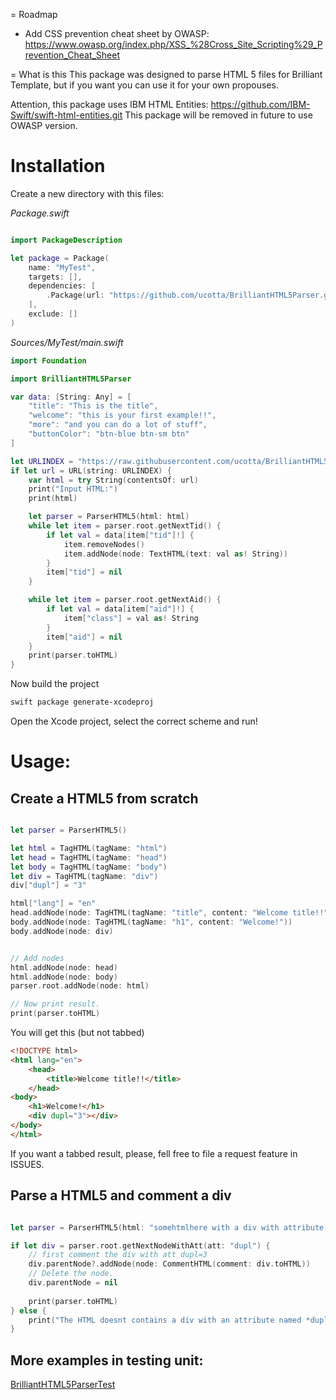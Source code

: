 = Roadmap
* Add CSS prevention cheat sheet by OWASP: https://www.owasp.org/index.php/XSS_%28Cross_Site_Scripting%29_Prevention_Cheat_Sheet


= What is this
This package was designed to parse HTML 5 files for Brilliant Template, but if you want you can use it for your own propouses.

Attention, this package uses IBM HTML Entities:
https://github.com/IBM-Swift/swift-html-entities.git
This package will be removed in future to use OWASP version.


# Installation

Create a new directory with this files:


*Package.swift*
```swift

import PackageDescription

let package = Package(
    name: "MyTest",
    targets: [],
    dependencies: [
        .Package(url: "https://github.com/ucotta/BrilliantHTML5Parser.git", majorVersion: 0)
    ],
    exclude: []
)
```

*Sources/MyTest/main.swift*

```swift
import Foundation

import BrilliantHTML5Parser

var data: [String: Any] = [
    "title": "This is the title",
    "welcome": "this is your first example!!",
    "more": "and you can do a lot of stuff",
    "buttonColor": "btn-blue btn-sm btn"
]

let URLINDEX = "https://raw.githubusercontent.com/ucotta/BrilliantHTML5Parser/master/examples/index.html"
if let url = URL(string: URLINDEX) {
    var html = try String(contentsOf: url)
    print("Input HTML:")
    print(html)

    let parser = ParserHTML5(html: html)
    while let item = parser.root.getNextTid() {
        if let val = data[item["tid"]!] {
            item.removeNodes()
            item.addNode(node: TextHTML(text: val as! String))
        }
        item["tid"] = nil
    }

    while let item = parser.root.getNextAid() {
        if let val = data[item["aid"]!] {
            item["class"] = val as! String
        }
        item["aid"] = nil
    }
    print(parser.toHTML)
}


```

Now build the project

```bash
swift package generate-xcodeproj 
```

Open the Xcode project, select the correct scheme and run!   


# Usage:

## Create a HTML5 from scratch

```swift

let parser = ParserHTML5()

let html = TagHTML(tagName: "html")
let head = TagHTML(tagName: "head")
let body = TagHTML(tagName: "body")
let div = TagHTML(tagName: "div")
div["dupl"] = "3"

html["lang"] = "en"
head.addNode(node: TagHTML(tagName: "title", content: "Welcome title!!"))
body.addNode(node: TagHTML(tagName: "h1", content: "Welcome!"))
body.addNode(node: div)


// Add nodes
html.addNode(node: head)
html.addNode(node: body)
parser.root.addNode(node: html)

// Now print result.
print(parser.toHTML)
```

You will get this (but not tabbed)

```html
<!DOCTYPE html>
<html lang="en">
    <head>
        <title>Welcome title!!</title>
    </head>
<body>
    <h1>Welcome!</h1>
    <div dupl="3"></div>
</body>
</html>

```

If you want a tabbed result, please, fell free to file a request feature in ISSUES. 


## Parse a HTML5 and comment a div 

```swift

let parser = ParserHTML5(html: "somehtmlhere with a div with attribute dupl")

if let div = parser.root.getNextNodeWithAtt(att: "dupl") {
    // first comment the div with att dupl=3
    div.parentNode?.addNode(node: CommentHTML(comment: div.toHTML))
    // Delete the node.
    div.parentNode = nil
    
    print(parser.toHTML)
} else {
    print("The HTML doesnt contains a div with an attribute named *dupl*") 
}

```


## More examples in testing unit:

[BrilliantHTML5ParserTest](https://github.com/ucotta/BrilliantHTML5Parser/blob/master/BrilliantHTML5ParserTest/BrilliantHTML5ParserTest.swift)




